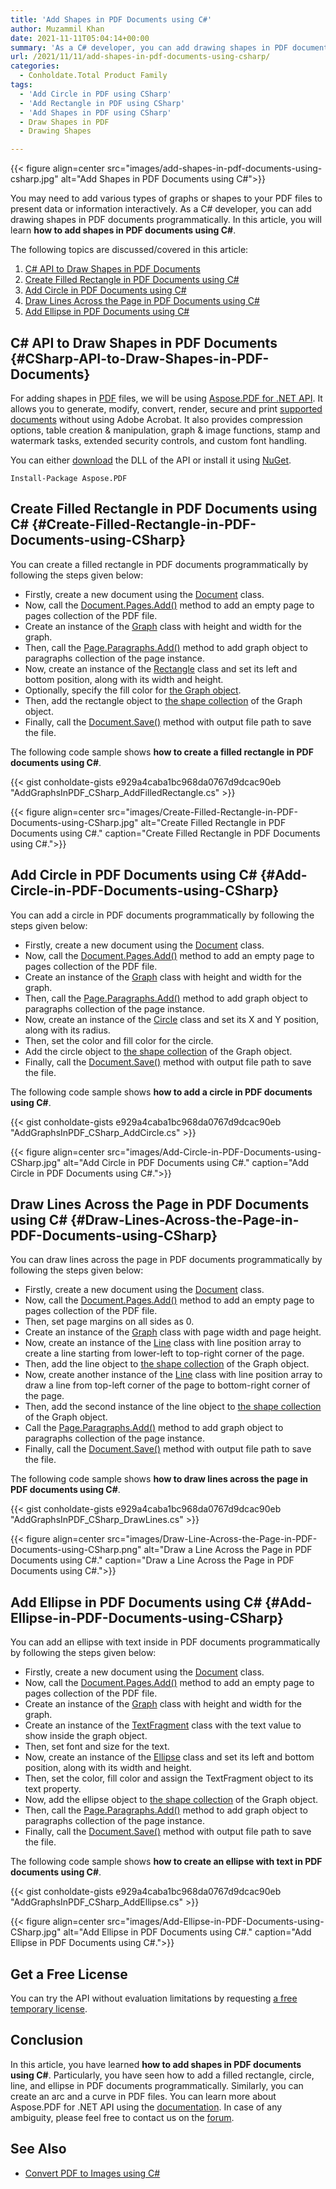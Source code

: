 ```yaml
---
title: 'Add Shapes in PDF Documents using C#'
author: Muzammil Khan
date: 2021-11-11T05:04:14+00:00
summary: 'As a C# developer, you can add drawing shapes in PDF documents programmatically. In this article, you will learn **how to add shapes in PDF documents using C#**.'
url: /2021/11/11/add-shapes-in-pdf-documents-using-csharp/
categories:
  - Conholdate.Total Product Family
tags:
  - 'Add Circle in PDF using CSharp'
  - 'Add Rectangle in PDF using CSharp'
  - 'Add Shapes in PDF using CSharp'
  - Draw Shapes in PDF
  - Drawing Shapes

---
```



{{< figure align=center src="images/add-shapes-in-pdf-documents-using-csharp.jpg" alt="Add Shapes in PDF Documents using C#">}}
 

You may need to add various types of graphs or shapes to your PDF files to present data or information interactively. As a C# developer, you can add drawing shapes in PDF documents programmatically. In this article, you will learn **how to add shapes in PDF documents using C#**.

The following topics are discussed/covered in this article:

  1. [C# API to Draw Shapes in PDF Documents](#CSharp-API-to-Draw-Shapes-in-PDF-Documents)
  2. [Create Filled Rectangle in PDF Documents using C#](#Create-Filled-Rectangle-in-PDF-Documents-using-CSharp)
  3. [Add Circle in PDF Documents using C#](#Add-Circle-in-PDF-Documents-using-CSharp)
  4. [Draw Lines Across the Page in PDF Documents using C#](#Draw-Lines-Across-the-Page-in-PDF-Documents-using-CSharp)
  5. [Add Ellipse in PDF Documents using C#](#Add-Ellipse-in-PDF-Documents-using-CSharp)

## C# API to Draw Shapes in PDF Documents {#CSharp-API-to-Draw-Shapes-in-PDF-Documents}

For adding shapes in [PDF][2] files, we will be using [Aspose.PDF for .NET API][3]. It allows you to generate, modify, convert, render, secure and print [supported documents][4] without using Adobe Acrobat. It also provides compression options, table creation & manipulation, graph & image functions, stamp and watermark tasks, extended security controls, and custom font handling.

You can either [download][5] the DLL of the API or install it using [NuGet][6].

```
Install-Package Aspose.PDF
```

## Create Filled Rectangle in PDF Documents using C# {#Create-Filled-Rectangle-in-PDF-Documents-using-CSharp}

You can create a filled rectangle in PDF documents programmatically by following the steps given below:

  * Firstly, create a new document using the [Document][7] class.
  * Now, call the [Document.Pages.Add()][8] method to add an empty page to pages collection of the PDF file.
  * Create an instance of the [Graph][9] class with height and width for the graph.
  * Then, call the [Page.Paragraphs.Add()][10] method to add graph object to paragraphs collection of the page instance.
  * Now, create an instance of the [Rectangle][11] class and set its left and bottom position, along with its width and height.
  * Optionally, specify the fill color for [the Graph object][12].
  * Then, add the rectangle object to [the shape collection][13] of the Graph object.
  * Finally, call the [Document.Save()][14] method with output file path to save the file.

The following code sample shows **how to create a filled rectangle in PDF documents using C#**.

{{< gist conholdate-gists e929a4caba1bc968da0767d9dcac90eb "AddGraphsInPDF_CSharp_AddFilledRectangle.cs" >}}

{{< figure align=center src="images/Create-Filled-Rectangle-in-PDF-Documents-using-CSharp.jpg" alt="Create Filled Rectangle in PDF Documents using C#." caption="Create Filled Rectangle in PDF Documents using C#.">}}
 

## Add Circle in PDF Documents using C# {#Add-Circle-in-PDF-Documents-using-CSharp}

You can add a circle in PDF documents programmatically by following the steps given below:

  * Firstly, create a new document using the [Document][7] class.
  * Now, call the [Document.Pages.Add()][8] method to add an empty page to pages collection of the PDF file.
  * Create an instance of the [Graph][9] class with height and width for the graph.
  * Then, call the [Page.Paragraphs.Add()][10] method to add graph object to paragraphs collection of the page instance.
  * Now, create an instance of the [Circle][16] class and set its X and Y position, along with its radius.
  * Then, set the color and fill color for the circle.
  * Add the circle object to [the shape collection][13] of the Graph object.
  * Finally, call the [Document.Save()][14] method with output file path to save the file.

The following code sample shows **how to add a circle in PDF documents using C#**.

{{< gist conholdate-gists e929a4caba1bc968da0767d9dcac90eb "AddGraphsInPDF_CSharp_AddCircle.cs" >}}

{{< figure align=center src="images/Add-Circle-in-PDF-Documents-using-CSharp.jpg" alt="Add Circle in PDF Documents using C#." caption="Add Circle in PDF Documents using C#.">}}
 

## Draw Lines Across the Page in PDF Documents using C# {#Draw-Lines-Across-the-Page-in-PDF-Documents-using-CSharp}

You can draw lines across the page in PDF documents programmatically by following the steps given below:

  * Firstly, create a new document using the [Document][7] class.
  * Now, call the [Document.Pages.Add()][8] method to add an empty page to pages collection of the PDF file.
  * Then, set page margins on all sides as 0.
  * Create an instance of the [Graph][9] class with page width and page height.
  * Now, create an instance of the [Line][18] class with line position array to create a line starting from lower-left to top-right corner of the page.
  * Then, add the line object to [the shape collection][13] of the Graph object.
  * Now, create another instance of the [Line][18] class with line position array to draw a line from top-left corner of the page to bottom-right corner of the page.
  * Then, add the second instance of the line object to [the shape collection][13] of the Graph object.
  * Call the [Page.Paragraphs.Add()][10] method to add graph object to paragraphs collection of the page instance.
  * Finally, call the [Document.Save()][14] method with output file path to save the file.

The following code sample shows **how to draw lines across the page in PDF documents using C#**.

{{< gist conholdate-gists e929a4caba1bc968da0767d9dcac90eb "AddGraphsInPDF_CSharp_DrawLines.cs" >}}

{{< figure align=center src="images/Draw-Line-Across-the-Page-in-PDF-Documents-using-CSharp.png" alt="Draw a Line Across the Page in PDF Documents using C#." caption="Draw a Line Across the Page in PDF Documents using C#.">}}
 

## Add Ellipse in PDF Documents using C# {#Add-Ellipse-in-PDF-Documents-using-CSharp}

You can add an ellipse with text inside in PDF documents programmatically by following the steps given below:

  * Firstly, create a new document using the [Document][7] class.
  * Now, call the [Document.Pages.Add()][8] method to add an empty page to pages collection of the PDF file.
  * Create an instance of the [Graph][9] class with height and width for the graph.
  * Create an instance of the [TextFragment][20] class with the text value to show inside the graph object.
  * Then, set font and size for the text.
  * Now, create an instance of the [Ellipse][21] class and set its left and bottom position, along with its width and height.
  * Then, set the color, fill color and assign the TextFragment object to its text property.
  * Now, add the ellipse object to [the shape collection][13] of the Graph object.
  * Then, call the [Page.Paragraphs.Add()][10] method to add graph object to paragraphs collection of the page instance.
  * Finally, call the [Document.Save()][14] method with output file path to save the file.

The following code sample shows **how to create an ellipse with text in PDF documents using C#**.

{{< gist conholdate-gists e929a4caba1bc968da0767d9dcac90eb "AddGraphsInPDF_CSharp_AddEllipse.cs" >}}

{{< figure align=center src="images/Add-Ellipse-in-PDF-Documents-using-CSharp.jpg" alt="Add Ellipse in PDF Documents using C#." caption="Add Ellipse in PDF Documents using C#.">}}
 

## Get a Free License

You can try the API without evaluation limitations by requesting [a free temporary license][23].

## Conclusion

In this article, you have learned **how to add shapes in PDF documents using C#**. Particularly, you have seen how to add a filled rectangle, circle, line, and ellipse in PDF documents programmatically. Similarly, you can create an arc and a curve in PDF files. You can learn more about Aspose.PDF for .NET API using the [documentation][24]. In case of any ambiguity, please feel free to contact us on the [forum][25].

## See Also

  * [Convert PDF to Images using C#][26]

 [1]: https://blog.conholdate.com/wp-content/uploads/sites/27/2021/11/add-shapes-in-pdf-documents-using-csharp.jpg
 [2]: https://docs.fileformat.com/pdf/
 [3]: https://products.aspose.com/pdf/net/
 [4]: https://docs.aspose.com/pdf/net/supported-file-formats/
 [5]: https://downloads.aspose.com/pdf/net
 [6]: https://www.nuget.org/packages/aspose.pdf
 [7]: https://apireference.aspose.com/pdf/net/aspose.pdf/document
 [8]: https://apireference.aspose.com/pdf/net/aspose.pdf/pagecollection/methods/add
 [9]: https://apireference.aspose.com/pdf/net/aspose.pdf.drawing/graph
 [10]: https://apireference.aspose.com/pdf/net/aspose.pdf/paragraphs/methods/add
 [11]: https://apireference.aspose.com/pdf/net/aspose.pdf.drawing/rectangle
 [12]: https://apireference.aspose.com/pdf/net/aspose.pdf/graphinfo
 [13]: https://apireference.aspose.com/pdf/net/aspose.pdf.drawing/graph/properties/shapes
 [14]: https://apireference.aspose.com/pdf/net/aspose.pdf.document/save/methods/4
 [15]: https://blog.conholdate.com/wp-content/uploads/sites/27/2021/11/Create-Filled-Rectangle-in-PDF-Documents-using-CSharp.jpg
 [16]: https://apireference.aspose.com/pdf/net/aspose.pdf.drawing/circle
 [17]: https://blog.conholdate.com/wp-content/uploads/sites/27/2021/11/Add-Circle-in-PDF-Documents-using-CSharp.jpg
 [18]: https://apireference.aspose.com/pdf/net/aspose.pdf.drawing/line
 [19]: https://blog.conholdate.com/wp-content/uploads/sites/27/2021/11/Draw-Line-Across-the-Page-in-PDF-Documents-using-CSharp.png
 [20]: https://apireference.aspose.com/pdf/net/aspose.pdf.text/textfragment
 [21]: https://apireference.aspose.com/pdf/net/aspose.pdf.drawing/ellipse
 [22]: https://blog.conholdate.com/wp-content/uploads/sites/27/2021/11/Add-Ellipse-in-PDF-Documents-using-CSharp.jpg
 [23]: https://purchase.groupdocs.com/temporary-license
 [24]: https://docs.aspose.com/pdf/net/
 [25]: https://forum.aspose.com/c/pdf
 [26]: https://blog.conholdate.com/2021/09/23/convert-pdf-to-images-using-csharp/








